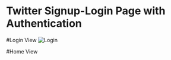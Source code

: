 # Twitter Signup-Login Page with Authentication

#Login View
![Login](https://user-images.githubusercontent.com/99971333/232012031-01b65167-b90b-44e4-b981-027e5e458c80.png)

#Home View
